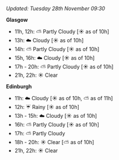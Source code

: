 *Updated: Tuesday 28th November 09:30*

**Glasgow**

* 11h, 12h: :partly_sunny: Partly Cloudy [:sunny: as of 10h]
* 13h: :cloud: Cloudy [:sunny: as of 10h]
* 14h: :partly_sunny: Partly Cloudy [:sunny: as of 10h]
* 15h, 16h: :cloud: Cloudy [:sunny: as of 10h]
* 17h - 20h: :partly_sunny: Partly Cloudy [:sunny: as of 10h]
* 21h, 22h: :sunny: Clear

**Edinburgh**

* 11h: :cloud: Cloudy [:sunny: as of 10h, :partly_sunny: as of 11h]
* 12h: :umbrella: Rainy [:sunny: as of 10h]
* 13h - 15h: :cloud: Cloudy [:sunny: as of 10h]
* 16h: :partly_sunny: Partly Cloudy [:sunny: as of 10h]
* 17h: :partly_sunny: Partly Cloudy
* 18h - 20h: :sunny: Clear [:partly_sunny: as of 10h]
* 21h, 22h: :sunny: Clear
